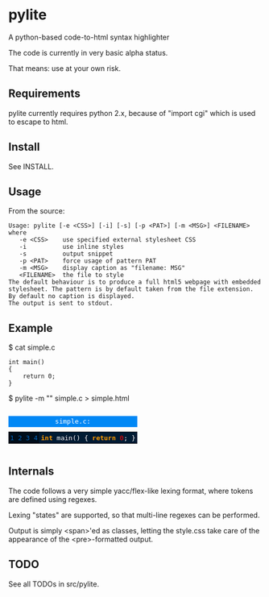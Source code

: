 pylite
======

A python-based code-to-html syntax highlighter

The code is currently in very basic alpha status.

That means: use at your own risk.

Requirements
------------

pylite currently requires python 2.x, because of "import cgi" which is
used to escape to html.

Install
-------

See INSTALL.

Usage
-----

From the source:

	Usage: pylite [-e <CSS>] [-i] [-s] [-p <PAT>] [-m <MSG>] <FILENAME>
	where
	   -e <CSS>    use specified external stylesheet CSS
	   -i          use inline styles
	   -s          output snippet
	   -p <PAT>    force usage of pattern PAT
	   -m <MSG>    display caption as "filename: MSG"
	   <FILENAME>  the file to style
	The default behaviour is to produce a full html5 webpage with embedded
	stylesheet. The pattern is by default taken from the file extension.
	By default no caption is displayed.
	The output is sent to stdout.

Example
----

$ cat simple.c

	int main()
	{
		return 0;
	}

$ pylite -m "" simple.c > simple.html

<pre><table style='border-collapse:collapse;'>
<caption style='padding:0.25em 0px;color:#fff;background-color:#0088f5;'>simple.c: </caption>
<tr>
<td style='padding:0.25em 0.25em;color:#0065bf;background-color:#000d1a;'>1
2
3
4</td>
<td style='padding:0.25em 0.25em;background-color:#001b33;'><span style='font-weight:bold;color:#ff9d00;'>int</span> <span style='color:#fff;'>main</span><span style='color:#fff;'>(</span><span style='color:#fff;'>)</span>
<span style='color:#fff;'>{</span>
	<span style='font-weight:bold;color:#ff9d00;'>return</span> <span style='color:#f00;'>0</span><span style='color:#fff;'>;</span>
<span style='color:#fff;'>}</span>
</td>
</tr></table></pre>

Internals
---------

The code follows a very simple yacc/flex-like lexing format,
where tokens are defined using regexes.

Lexing "states" are supported, so that multi-line regexes can
be performed.

Output is simply &lt;span&gt;'ed as classes, letting the style.css
take care of the appearance of the &lt;pre&gt;-formatted output.

TODO
----

See all TODOs in src/pylite.




